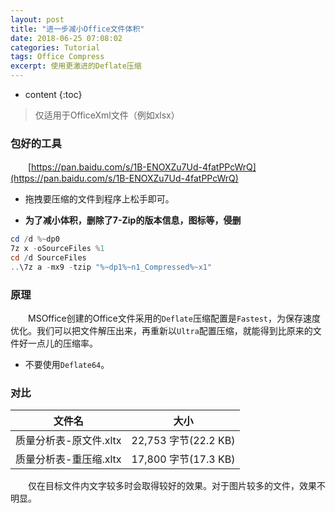 ```yaml
---
layout: post
title: "进一步减小Office文件体积"
date: 2018-06-25 07:08:02
categories: Tutorial
tags: Office Compress
excerpt: 使用更激进的Deflate压缩
---
```


* content
{:toc}

> 仅适用于OfficeXml文件（例如xlsx）

### 包好的工具

　　[https://pan.baidu.com/s/1B-ENOXZu7Ud-4fatPPcWrQ](https://pan.baidu.com/s/1B-ENOXZu7Ud-4fatPPcWrQ)

* 拖拽要压缩的文件到程序上松手即可。

*  **为了减小体积，删除了7-Zip的版本信息，图标等，侵删**
　　
```powershell
cd /d %~dp0
7z x -oSourceFiles %1
cd /d SourceFiles
..\7z a -mx9 -tzip "%~dp1%~n1_Compressed%~x1"
```

### 原理

　　MSOffice创建的Office文件采用的`Deflate`压缩配置是`Fastest`，为保存速度优化。我们可以把文件解压出来，再重新以`Ultra`配置压缩，就能得到比原来的文件好一点儿的压缩率。

* 不要使用`Deflate64`。

### 对比

|文件名                |大小                |
|----------------------|--------------------|
|质量分析表-原文件.xltx|22,753 字节(22.2 KB)|
|质量分析表-重压缩.xltx|17,800 字节(17.3 KB)|

　　仅在目标文件内文字较多时会取得较好的效果。对于图片较多的文件，效果不明显。